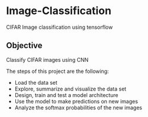 # Image-Classification
CIFAR Image classification using tensorflow 

## Objective 

Classify CIFAR images using CNN 

The steps of this project are the following:
* Load the data set 
* Explore, summarize and visualize the data set
* Design, train and test a model architecture
* Use the model to make predictions on new images
* Analyze the softmax probabilities of the new images

    	
